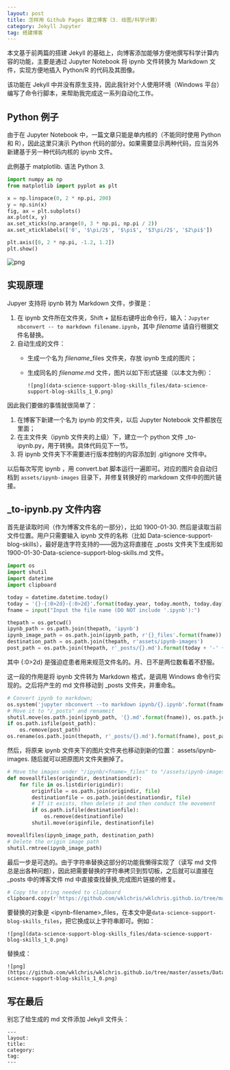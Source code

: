 ```yaml
---
layout: post
title: 怎样用 Github Pages 建立博客（3. 绘图/科学计算）
category: Jekyll Jupyter
tag: 搭建博客
---
```


本文基于前两篇的搭建 Jekyll 的基础上，向博客添加能够方便地撰写科学计算内容的功能，主要是通过 Jupyter Notebook 将 ipynb 文件转换为 Markdown 文件，实现方便地插入 Python/R 的代码及其图像。

该功能在 Jekyll 中并没有原生支持，因此我针对个人使用环境（Windows 平台）编写了命令行脚本，来帮助我完成这一系列自动化工作。

## Python 例子

由于在 Jupyter Notebook 中，一篇文章只能是单内核的（不能同时使用 Python 和 R），因此这里只演示 Python 代码的部分。如果需要显示两种代码，应当另外新建基于另一种代码内核的 ipynb 文件。

此例基于 matplotlib. 语法 Python 3.


```python
import numpy as np
from matplotlib import pyplot as plt

x = np.linspace(0, 2 * np.pi, 200)
y = np.sin(x)
fig, ax = plt.subplots()
ax.plot(x, y)
ax.set_xticks(np.arange(0, 3 * np.pi, np.pi / 2))
ax.set_xticklabels(['0', '$\pi/2$', '$\pi$', '$3\pi/2$', '$2\pi$'])

plt.axis([0, 2 * np.pi, -1.2, 1.2])
plt.show()
```


![png](https://github.com/wklchris/wklchris.github.io/tree/master/assets/ipynb-images/Data-science-support-blog-skills_1_0.png)


## 实现原理

Jupyer 支持将 ipynb 转为 Markdown 文件，步骤是：

1. 在 ipynb 文件所在文件夹，Shift + 鼠标右键呼出命令行，输入：`Jupyter nbconvert -- to markdown filename.ipynb`，其中 *filename* 请自行根据文件名替换。  
2. 自动生成的文件：
    - 生成一个名为 *filename*\_files 文件夹，存放 ipynb 生成的图片；  
    - 生成同名的 *filename*.md 文件，图片以如下形式链接（以本文为例）：
    
          ![png](data-science-support-blog-skills_files/data-science-support-blog-skills_1_0.png)
          
因此我们要做的事情就很简单了：

1. 在博客下新建一个名为 ipynb 的文件夹，以后 Jupyter Notebook 文件都放在里面；  
2. 在主文件夹（ipynb 文件夹的上级）下，建立一个 python 文件 \_to-ipynb.py，用于转换。具体代码见下一节。
3. 将 ipynb 文件夹下不需要进行版本控制的内容添加到 .gitignore 文件中。

以后每次写完 ipynb ，用 convert.bat 脚本运行一遍即可。对应的图片会自动归档到 `assets/ipynb-images` 目录下，并修复转换好的 markdown 文件中的图片链接。

## \_to-ipynb.py 文件内容

首先是读取时间（作为博客文件名的一部分），比如 1900-01-30. 然后是读取当前文件位置。用户只需要输入 ipynb 文件的名称（比如 Data-science-support-blog-skills），最好是连字符支持的——因为这将直接在 \_posts 文件夹下生成形如 1900-01-30-Data-science-support-blog-skills.md 文件。

```python
import os
import shutil
import datetime
import clipboard

today = datetime.datetime.today()
today = '{}-{:0>2d}-{:0>2d}'.format(today.year, today.month, today.day)
fname = input("Input the file name (DO NOT include '.ipynb'):")

thepath = os.getcwd()
ipynb_path = os.path.join(thepath, 'ipynb')
ipynb_image_path = os.path.join(ipynb_path, r'{}_files'.format(fname))
destination_path = os.path.join(thepath, r'assets/ipynb-images')
post_path = os.path.join(thepath, r'_posts/{}.md').format(today + '-' + fname)
```

其中 {:0>2d} 是强迫症患者用来规范文件名的。月、日不是两位数看着不舒服。

这一段的作用是将 ipynb 文件转为 Markdown 格式，是调用 Windows 命令行实现的。之后将产生的 md 文件移动到 \_posts 文件夹，并重命名。

```python
# Convert ipynb to markdown; 
os.system('jupyter nbconvert --to markdown ipynb/{}.ipynb'.format(fname))
# Move it to "/_posts" and renameit
shutil.move(os.path.join(ipynb_path, '{}.md'.format(fname)), os.path.join(thepath, r'_posts/{}.md').format(fname))
if os.path.isfile(post_path):
    os.remove(post_path)
os.rename(os.path.join(thepath, r'_posts/{}.md').format(fname), post_path)
```

然后，将原来 ipynb 文件夹下的图片文件夹也移动到新的位置： assets/ipynb-images. 随后就可以把原图片文件夹删掉了。

```python
# Move the images under "/ipynb/<fname>_files" to "/assets/ipynb-images"
def moveallfiles(origindir, destinationdir):
    for file in os.listdir(origindir):
        originfile = os.path.join(origindir, file)
        destinationfile = os.path.join(destinationdir, file)
        # If it exists, then delete it and then conduct the movement
        if os.path.isfile(destinationfile):
            os.remove(destinationfile)
        shutil.move(originfile, destinationfile)

moveallfiles(ipynb_image_path, destination_path)
# Delete the origin image path
shutil.rmtree(ipynb_image_path)
```

最后一步是可选的。由于字符串替换这部分的功能我懒得实现了（读写 md 文件总是出各种问题），因此把需要替换的字符串拷贝到剪切板，之后就可以直接在 \_posts 中的博客文件 md 中直接查找替换,完成图片链接的修复。

```python
# Copy the string needed to clipboard
clipboard.copy(r'https://github.com/wklchris/wklchris.github.io/tree/master/assets')
```

要替换的对象是 \<ipynb-filename\>\_files，在本文中是`data-science-support-blog-skills_files`，把它换成以上字符串即可。例如：

    ![png](data-science-support-blog-skills_files/data-science-support-blog-skills_1_0.png)
    
替换成：

    ![png](https://github.com/wklchris/wklchris.github.io/tree/master/assets/Data-science-support-blog-skills_1_0.png)

## 写在最后

别忘了给生成的 md 文件添加 Jekyll 文件头：
```
---
layout: 
title: 
category: 
tag: 
---
```
